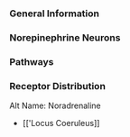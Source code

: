 ### General Information
### Norepinephrine Neurons
### Pathways
### Receptor Distribution

Alt Name: Noradrenaline
- [['Locus Coeruleus]]